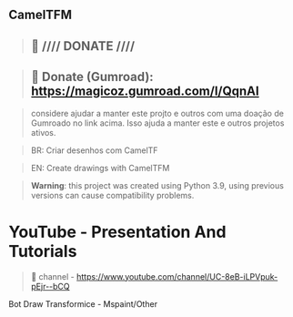 ## CamelTFM
> ## :gift: **//// DONATE ////**

> ## 🔗 Donate (Gumroad): https://magicoz.gumroad.com/l/QqnAI

> considere ajudar a manter este projto e outros com uma doação de Gumroado no link acima. Isso ajuda a manter este e outros projetos ativos.

> BR: Criar desenhos com CamelTF

> EN: Create drawings with CamelTFM

> **Warning**: this project was created using Python 3.9, using previous versions can cause compatibility problems.

# YouTube - Presentation And Tutorials
> 🔗 channel - https://www.youtube.com/channel/UC-8eB-iLPVpuk-pEjr--bCQ
> 

Bot Draw Transformice - Mspaint/Other
